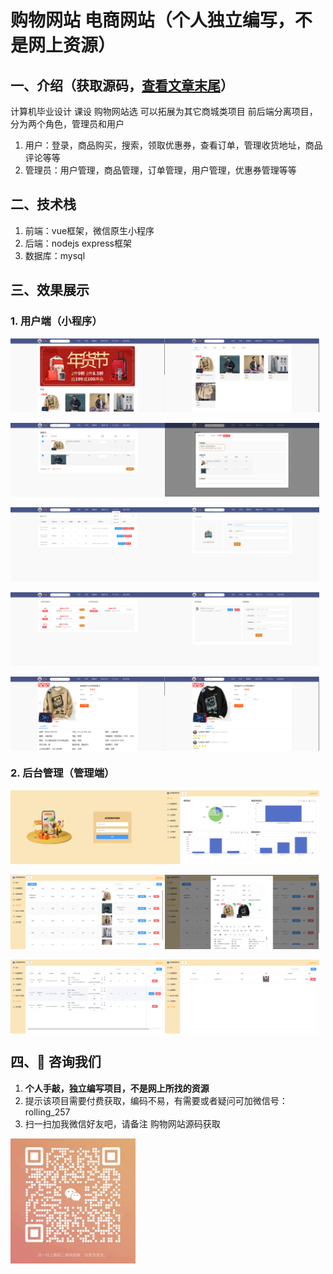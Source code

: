 # 购物网站 电商网站（个人独立编写，不是网上资源）

## 一、介绍（获取源码，[查看文章末尾](#四-咨询我们)） 
计算机毕业设计 课设 购物网站选 可以拓展为其它商城类项目 前后端分离项目，分为两个角色，管理员和用户
 1. 用户：登录，商品购买，搜索，领取优惠券，查看订单，管理收货地址，商品评论等等
 2. 管理员：用户管理，商品管理，订单管理，用户管理，优惠券管理等等

## 二、技术栈
1. 前端：vue框架，微信原生小程序
2. 后端：nodejs express框架
3. 数据库：mysql

## 三、效果展示  
### 1. 用户端（小程序）
<div style="display:flex;">
<img src="./preview/1.png" style="width:49%">
<img src="./preview/2.png" style="width:49%">
</div>
<br>
<div style="display:flex;">
<img src="./preview/3.png" style="width:49%">
<img src="./preview/4.png" style="width:49%">
</div>
<br>
<div style="display:flex;">
<img src="./preview/5.png" style="width:49%">
<img src="./preview/6.png" style="width:49%">
</div>
<br>
<div style="display:flex;">
<img src="./preview/7.png" style="width:49%">
<img src="./preview/8.png" style="width:49%">
</div>
<br>
<div style="display:flex;">
<img src="./preview/9.png" style="width:49%">
<img src="./preview/10.png" style="width:49%">
</div>

### 2. 后台管理（管理端）
<div style="display:flex;">
<img src="./preview/11.png" style="width:49%">
<img src="./preview/12.png" style="width:49%">
</div>
<br>
<div style="display:flex;">
<img src="./preview/13.png" style="width:49%">
<img src="./preview/14.png" style="width:49%">
</div>
<br>
<div style="display:flex;">
<img src="./preview/15.png" style="width:49%">
<img src="./preview/16.png" style="width:49%">
</div>

## 四、🚀 咨询我们
1. **个人手敲，独立编写项目，不是网上所找的资源**
2. 提示该项目需要付费获取，编码不易，有需要或者疑问可加微信号：rolling_257
3. 扫一扫加我微信好友吧，请备注 购物网站源码获取
<img src="./preview/wx.jpg" style="width: 200px;">

